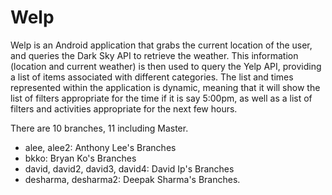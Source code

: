 # Welp

Welp is an Android application that grabs the current location of the user,
and queries the Dark Sky API to retrieve the weather. This information
(location and current weather) is then used to query the Yelp API, providing
a list of items associated with different categories. The list and times 
represented within the application is dynamic, meaning that it will show
the list of filters appropriate for the time if it is say 5:00pm, as well
as a list of filters and activities appropriate for the next few hours.

There are 10 branches, 11 including Master.
- alee, alee2: Anthony Lee's Branches
- bkko: Bryan Ko's Branches
- david, david2, david3, david4: David Ip's Branches
- desharma, desharma2: Deepak Sharma's Branches.

